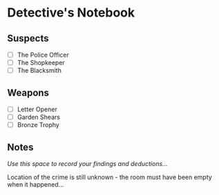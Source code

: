 # Detective's Notebook

## Suspects
- [ ] The Police Officer
- [ ] The Shopkeeper
- [ ] The Blacksmith

## Weapons
- [ ] Letter Opener
- [ ] Garden Shears
- [ ] Bronze Trophy

## Notes
*Use this space to record your findings and deductions...*

Location of the crime is still unknown - the room must have been empty when it happened...
